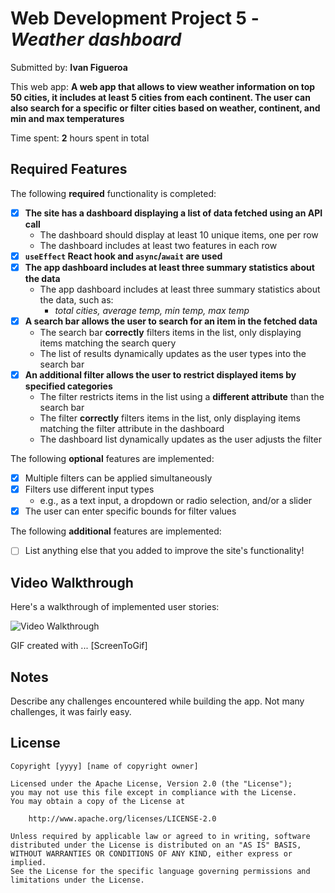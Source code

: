 # Web Development Project 5 - *Weather dashboard*

Submitted by: **Ivan Figueroa**

This web app: **A web app that allows to view weather information on top 50 cities, it includes at least 5 cities from each continent. The user can also search for a specific or filter cities based on weather, continent, and min and max temperatures**

Time spent: **2** hours spent in total

## Required Features

The following **required** functionality is completed:

- [x] **The site has a dashboard displaying a list of data fetched using an API call**
  - The dashboard should display at least 10 unique items, one per row
  - The dashboard includes at least two features in each row
- [x] **`useEffect` React hook and `async`/`await` are used**
- [x] **The app dashboard includes at least three summary statistics about the data** 
  - The app dashboard includes at least three summary statistics about the data, such as:
    - *total cities, average temp, min temp, max temp*
- [x] **A search bar allows the user to search for an item in the fetched data**
  - The search bar **correctly** filters items in the list, only displaying items matching the search query
  - The list of results dynamically updates as the user types into the search bar
- [x] **An additional filter allows the user to restrict displayed items by specified categories**
  - The filter restricts items in the list using a **different attribute** than the search bar 
  - The filter **correctly** filters items in the list, only displaying items matching the filter attribute in the dashboard
  - The dashboard list dynamically updates as the user adjusts the filter

The following **optional** features are implemented:

- [x] Multiple filters can be applied simultaneously
- [x] Filters use different input types
  - e.g., as a text input, a dropdown or radio selection, and/or a slider
- [x] The user can enter specific bounds for filter values

The following **additional** features are implemented:

* [ ] List anything else that you added to improve the site's functionality!

## Video Walkthrough

Here's a walkthrough of implemented user stories:

<img src='weather_dashboard.gif' title='Video Walkthrough' width='' alt='Video Walkthrough' />

<!-- Replace this with whatever GIF tool you used! -->
GIF created with ...  [ScreenToGif]
<!-- Recommended tools:
[Kap](https://getkap.co/) for macOS
[ScreenToGif](https://www.screentogif.com/) for Windows
[peek](https://github.com/phw/peek) for Linux. -->

## Notes

Describe any challenges encountered while building the app.
Not many challenges, it was fairly easy.
## License

    Copyright [yyyy] [name of copyright owner]

    Licensed under the Apache License, Version 2.0 (the "License");
    you may not use this file except in compliance with the License.
    You may obtain a copy of the License at

        http://www.apache.org/licenses/LICENSE-2.0

    Unless required by applicable law or agreed to in writing, software
    distributed under the License is distributed on an "AS IS" BASIS,
    WITHOUT WARRANTIES OR CONDITIONS OF ANY KIND, either express or implied.
    See the License for the specific language governing permissions and
    limitations under the License.
